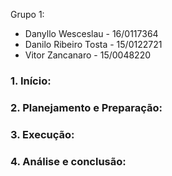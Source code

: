 Grupo 1:
- Danyllo Wesceslau - 16/0117364
- Danilo Ribeiro Tosta - 15/0122721
- Vitor Zancanaro - 15/0048220

### 1.	Início:

### 2.	Planejamento e Preparação:

### 3.	Execução:

### 4.	Análise e conclusão:

